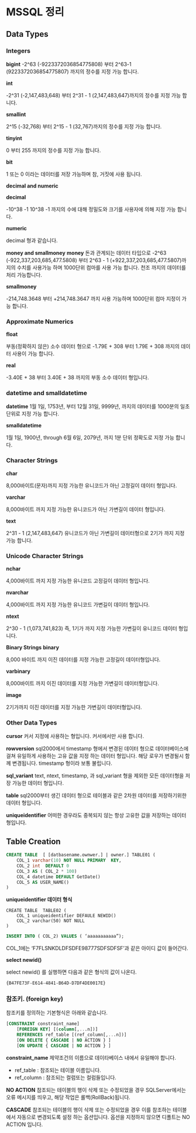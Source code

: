 # MSSQL 정리 

## Data Types
### Integers

**bigint**
-2^63 (-9223372036854775808) 부터 2^63-1 (9223372036854775807) 까지의 정수를 지정 가능 합니다.

**int**

-2^31 (-2,147,483,648) 부터  2^31 - 1 (2,147,483,647)까지의 정수를 지정 가능 합니다.

**smallint**

2^15 (-32,768) 부터  2^15 - 1 (32,767)까지의 정수를 지정 가능 합니다.

**tinyint**

0 부터 255 까지의 정수를 지정 가능 합니다.

**bit**

1 또는 0  이라는 데이터를 저장 가능하며 참, 거짓에 사용 됩니다.

**decimal and numeric**

**decimal** 

-10^38 -1  10^38 -1 까지의 수에 대해 정밀도와 크기를 사용자에 의해 지정 가능 합니다.

**numeric**

decimal 형과 같습니다.

**money and smallmoney**
**money**
돈과 관계되는 데이터 타입으로  -2^63 (-922,337,203,685,477.5808) 부터 2^63 - 1 (+922,337,203,685,477.5807)까지의 수치를 사용가능 하며 1000단위 컴마를 사용 가능 합니다. 천조 까지의 데이터를 처리 가능합니다.

**smallmoney** 

-214,748.3648 부터 +214,748.3647 까지 사용 가능하며 1000단위 컴마 지정이 가능 합니다.

### Approximate Numerics

**float**

부동(정확하지 않은) 소수 데이터 형으로  -1.79E + 308 부터  1.79E + 308 까지의 데이터 사용이 가능 합니다.

**real** 

-3.40E + 38 부터 3.40E + 38 까지의 부동 소수 데이터 형입니다.

### datetime and smalldatetime
**datetime**
1월  1일, 1753년, 부터 12월 31일, 9999년, 까지의 데이터를 1000분의 일초 단위로 지정 가능 합니다.

**smalldatetime**

1월 1일, 1900년, through 6월 6일, 2079년, 까지 1분 단위 정확도로 지정 가능 합니다.

### Character Strings

**char**

8,000바이트(문자)까지 지정 가능한 유니코드가 아닌 고정길이 데이터 형입니다.

**varchar**

8,000바이트 까지 지정 가능한 유니코드가 아닌 가변길이 데이터 형입니다.

**text**

2^31 - 1 (2,147,483,647) 유니코드가 아닌 가변길이 데이터형으로 2기가 까지 지정 가능 합니다.

### Unicode Character Strings
**nchar**

4,000바이트 까지 지정 가능한 유니코드 고정길이 데이터 형입니다.

**nvarchar**

4,000바이트 까지 지정 가능한 유니코드 가변길이 데이터 형입니다.

**ntext**

2^30 - 1 (1,073,741,823) 즉, 1기가 까지 지정 가능한 가변길이 유니코드 데이터 형입니다.

**Binary Strings**
**binary**

8,000 바이트 까지 이진 데이터를 지정 가능한 고정길이 데이터형입니다.

**varbinary**

8,000바이트 까지 이진 데이터를 지정 가능한 가변길이 데이터형입니다.

**image**

2기가까지 이진 데이터를 지정 가능한 가변길이 데이터형입니다.

### Other Data Types
**cursor**
커서 지정에 사용하는 형입니다. 커서에서만 사용 합니다.

**rowversion**
sql2000에서 timestamp 형에서 변경된 데이터 형으로 데이터베이스에 걸쳐 유일하게 사용하는 고유 값을 지정 하는 데이터 형입니다. 해당 로우가 변경될시 함께 변경됩니다. timestamp 형이라 보통 불립니다.

**sql_variant**
text, ntext, timestamp, 과 sql_variant 형을 제외한 모든 데이터형을 저장 가능한 데이터 형입니다.

**table**
sql2000부터 생긴 데이터 형으로 테이블과 같은 2차원 데이터를 저장하기위한 데이터 형입니다.

**uniqueidentifier**
어떠한 경우라도 중복되지 않는 항상 고유한 값을 저장하는 데이터 형입니다.


## Table Creation
```sql
CREATE TABLE  [ [datbasename.ownwer.] | owner.] TABLE01 (
    COL_1 varchar(10) NOT NULL PRIMARY  KEY,
    COL_2 int  DEFAULT 0
    COL_3 AS ( COL_2 * 100)
    COL_4 datetime DEFAULT GetDate()
    COL_5 AS USER_NAME()
)
```

**uniqueidentifier 데이터 형식**

```
CREATE TABLE  TABLE02 (
    COL_1 uniqueidentifier DEFAULE NEWID()
    COL_2 varchar(50) NOT NULL
)
```
```sql
INSERT INTO ( COL_2) VALUES ( ‘aaaaaaaaaaa”); 
```
COL_1에는 ‘F7FLSNKDLDFSDFE98777SDFSDFSF’과 같은 아이디 값이 들어간다. 


**select newid()**

select newid() 를 실행하면 다음과 같은 형식의 값이 나온다. 
```shell
{B47FE73F-E614-4841-B64D-D7DF4DE0017E}
```

### 참조키. (foreign key) 
참조키를 정의하는 기본형식은 아래와 같습니다.
```sql
[CONSTRAINT constraint_name]
    [FOREIGN KEY] [(column[,...n])]
    REFERENCES ref_table [(ref_column[,...n])]
    [ON DELETE { CASCADE | NO ACTION } ]
    [ON UPDATE { CASCADE | NO ACTION } ]
```
 
**constraint_name** 
제약조건의 이름으로 데이타베이스 내에서 유일해야 합니다.
* ref_table : 참조되는 테이블 이름입니다.
* ref_column : 참조되는 컬럼또는 컬럼들입니다.

**NO ACTION** 
참조되는 테이블의 행이 삭제 또는 수정되었을 경우 SQLServer에서는 오류 메시지를 띄우고, 해당 작업은 롤백(RollBack)됩니다.

**CASCADE**
참조되는 테이블의 행이 삭제 또는 수정되었을 경우 이를 참조하는 테이블에서 자동으로 변경되도록 설정  하는 옵션입니다. 옵션을 지정하지 않으면 디폴트는 NO ACTION 입니다.



